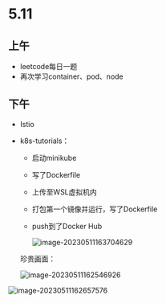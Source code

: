 # 5.11

## 上午

- leetcode每日一题
- 再次学习container、pod、node

## 下午

- Istio

- k8s-tutorials：

  - 启动minikube

  - 写了Dockerfile

  - 上传至WSL虚拟机内

  - 打包第一个镜像并运行，写了Dockerfile

  - push到了Docker Hub

    ![image-20230511163704629](C:\Users\64113\AppData\Roaming\Typora\typora-user-images\image-20230511163704629.png)

  珍贵画面：

  ![image-20230511162546926](C:\Users\64113\AppData\Roaming\Typora\typora-user-images\image-20230511162546926.png)

![image-20230511162657576](C:\Users\64113\AppData\Roaming\Typora\typora-user-images\image-20230511162657576.png)
